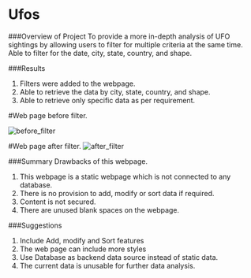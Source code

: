 # Ufos

###Overview of Project
To provide a more in-depth analysis of UFO sightings by allowing users to filter for multiple criteria at the same time. Able to filter for the date, city, state, country, and shape.


###Results
1.	Filters were added to the webpage.
2.	Able to retrieve the data by city, state, country, and shape.
3.	Able to retrieve only specific data as per requirement.

#Web page before filter.

![before_filter](https://user-images.githubusercontent.com/100485119/168492685-01a084f4-7c92-4aac-adce-0ee2b654b0de.png)

#Web page after filter.
 ![after_filter](https://user-images.githubusercontent.com/100485119/168492706-310ef63f-7dd2-4da2-9fa5-d9acfb2585e7.png)

###Summary
Drawbacks of this webpage.
1.	This webpage is a static webpage which is not connected to any database.
2.	There is no provision to add, modify or sort data if required.
3.	 Content is not secured.
4.	There are unused blank spaces on the webpage.


###Suggestions
1.	Include Add, modify and Sort features
2.	The web page can include more styles
3.	Use Database as backend data source instead of static data.
4.	The current data is unusable for further data analysis.



